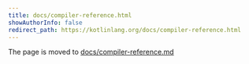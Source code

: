 ```yaml
---
title: docs/compiler-reference.html
showAuthorInfo: false
redirect_path: https://kotlinlang.org/docs/compiler-reference.html
---
```


The page is moved to [docs/compiler-reference.md](docs/compiler-reference.md)
